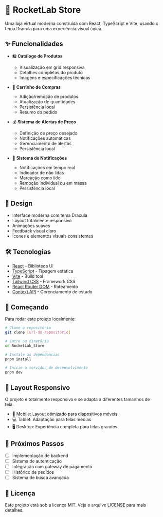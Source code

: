 # 🚀 RocketLab Store

Uma loja virtual moderna construída com React, TypeScript e Vite, usando o tema Dracula para uma experiência visual única.

## ✨ Funcionalidades

- 🛍️ **Catálogo de Produtos**
  - Visualização em grid responsiva
  - Detalhes completos do produto
  - Imagens e especificações técnicas

- 🛒 **Carrinho de Compras**
  - Adição/remoção de produtos
  - Atualização de quantidades
  - Persistência local
  - Resumo do pedido

- 💰 **Sistema de Alertas de Preço**
  - Definição de preço desejado
  - Notificações automáticas
  - Gerenciamento de alertas
  - Persistência local

- 🔔 **Sistema de Notificações**
  - Notificações em tempo real
  - Indicador de não lidas
  - Marcação como lido
  - Remoção individual ou em massa
  - Persistência local

## 🎨 Design

- Interface moderna com tema Dracula
- Layout totalmente responsivo
- Animações suaves
- Feedback visual claro
- Ícones e elementos visuais consistentes

## 🛠️ Tecnologias

- [React](https://react.dev/) - Biblioteca UI
- [TypeScript](https://www.typescriptlang.org/) - Tipagem estática
- [Vite](https://vitejs.dev/) - Build tool
- [Tailwind CSS](https://tailwindcss.com/) - Framework CSS
- [React Router DOM](https://reactrouter.com/) - Roteamento
- [Context API](https://react.dev/reference/react/useContext) - Gerenciamento de estado

## 🚀 Começando

Para rodar este projeto localmente:

```bash
# Clone o repositório
git clone [url-do-repositório]

# Entre no diretório
cd RocketLab_Store

# Instale as dependências
pnpm install

# Inicie o servidor de desenvolvimento
pnpm dev
```

## 📱 Layout Responsivo

O projeto é totalmente responsivo e se adapta a diferentes tamanhos de tela:

- 📱 Mobile: Layout otimizado para dispositivos móveis
- 💻 Tablet: Adaptação para telas médias
- 🖥️ Desktop: Experiência completa para telas grandes

## 🎯 Próximos Passos

- [ ] Implementação de backend
- [ ] Sistema de autenticação
- [ ] Integração com gateway de pagamento
- [ ] Histórico de pedidos
- [ ] Sistema de busca avançada

## 📝 Licença

Este projeto está sob a licença MIT. Veja o arquivo [LICENSE](LICENSE) para mais detalhes.